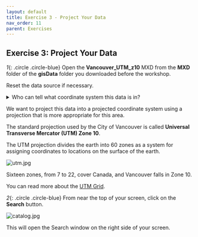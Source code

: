 ```yaml
---
layout: default
title: Exercise 3 - Project Your Data
nav_order: 11
parent: Exercises
---
```


## Exercise 3: Project Your Data

*1*{: .circle .circle-blue} Open the **Vancouver_UTM_z10** MXD from the **MXD** folder of the **gisData** folder you downloaded before the workshop.

Reset the data source if necessary.

<details>
<summary>Who can tell what coordinate system this data is in?</summary>
<br>
WGS1984, a geographic coordinate system
</details>

We want to project this data into a projected coordinate system using a projection that is more appropriate for this area.

The standard projection used by the City of Vancouver is called **Universal Transverse Mercator (UTM) Zone 10**.

The UTM projection divides the earth into 60 zones as a system for assigning coordinates to locations on the surface of the earth.

![utm.jpg](https://raw.githubusercontent.com/fiddleHeads/map-projections/master/images/utm.jpg)

Sixteen zones, from 7 to 22, cover Canada, and Vancouver falls in Zone 10.

You can read more about the [UTM Grid](https://www.nrcan.gc.ca/earth-sciences/geography/topographic-information/maps/utm-grid-map-projections/utm-grid-universal-transverse-mercator-projection/9779).

*2*{: .circle .circle-blue} From near the top of your screen, click on the **Search** button.

![catalog.jpg](https://raw.githubusercontent.com/fiddleHeads/map-projections/master/images/search.jpg)

This will open the Search window on the right side of your screen.
